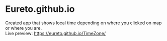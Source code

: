 # Eureto.github.io
Created app that shows local time depending on where you clicked on map or where you are.
<br>
Live preview: <a href="https://eureto.github.io/TimeZone/" target="_blank" > https://eureto.github.io/TimeZone/ </a>
